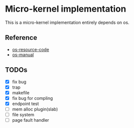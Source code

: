 #  Micro-kernel implementation
This is a micro-kernel implementation entirely depends on os.
## Reference
- [os-resource-code](https://github.com/os/os/tree/12.1.0 "os")
- [os-manual](https://os.systems/Info/Docs/os-manual-latest.pdf "os-manual")

## TODOs
- [X] fix bug
- [X] trap
- [X] makefile
- [X] fix bug for compling
- [X] endpoint test
- [ ] mem alloc plugin(slab)
- [ ] file system
- [ ] page fault handler
